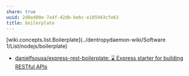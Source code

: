 ```yaml
---
share: true
uuid: 2d8ed80e-7a4f-42db-bebc-e105943cfe63
title: boilerplate
---
```

[wiki.concepts.list.Boilerplate](../dentropydaemon-wiki/Software 1/List/nodejs/boilerplate)

* [danielfsousa/express-rest-boilerplate: ⌛️ Express starter for building RESTful APIs](https://github.com/danielfsousa/express-rest-boilerplate)